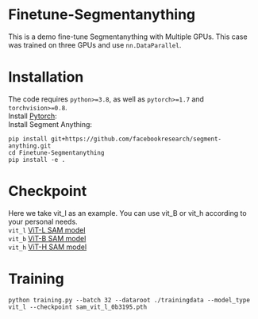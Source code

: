 # Finetune-Segmentanything
This is a demo fine-tune Segmentanything with Multiple GPUs. This case was trained on three GPUs and use `nn.DataParallel`.
# Installation
The code requires `python>=3.8`, as well as `pytorch>=1.7` and `torchvision>=0.8`.    
Install [Pytorch](https://pytorch.org/):    
Install Segment Anything:    
```
pip install git+https://github.com/facebookresearch/segment-anything.git    
cd Finetune-Segmentanything
pip install -e . 
```

# Checkpoint
Here we take vit_l as an example. You can use vit_B or vit_h according to your personal needs.    
`vit_l` [ViT-L SAM model](https://dl.fbaipublicfiles.com/segment_anything/sam_vit_l_0b3195.pth)    
`vit_b` [ViT-B SAM model](https://dl.fbaipublicfiles.com/segment_anything/sam_vit_b_01ec64.pth)    
`vit_h` [ViT-H SAM model](https://dl.fbaipublicfiles.com/segment_anything/sam_vit_h_4b8939.pth)    
     
# Training    
`python training.py --batch 32 --dataroot ./trainingdata --model_type vit_l --checkpoint sam_vit_l_0b3195.pth`
